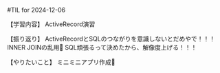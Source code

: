 #TIL for 2024-12-06

【学習内容】
ActiveRecord演習

【振り返り】
ActiveRecordとSQLのつながりを意識しないとだめやで！！！
INNER JOINの乱用🍌
SQL頑張るって決めたから、解像度上げる！！！

【やりたいこと】
ミニミニアプリ作成💒
